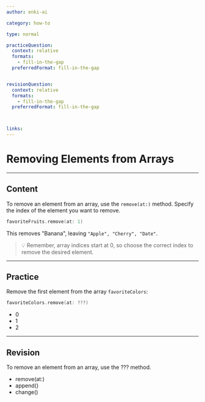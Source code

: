```yaml
---
author: enki-ai

category: how-to

type: normal

practiceQuestion:
  context: relative
  formats:
    - fill-in-the-gap
  preferredFormat: fill-in-the-gap


revisionQuestion:
  context: relative
  formats:
    - fill-in-the-gap
  preferredFormat: fill-in-the-gap



links:
---
```


# Removing Elements from Arrays

---
## Content

To remove an element from an array, use the `remove(at:)` method. Specify the index of the element you want to remove.

```swift
favoriteFruits.remove(at: 1)
```

This removes "Banana", leaving `"Apple", "Cherry", "Date"`.

> 💡 Remember, array indices start at 0, so choose the correct index to remove the desired element.
---
## Practice

Remove the first element from the array `favoriteColors`:

```swift
favoriteColors.remove(at: ???)
```

- 0
- 1
- 2

---
## Revision

To remove an element from an array, use the ??? method.

- remove(at:)
- append()
- change()
